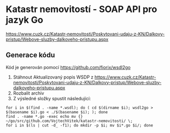 # Katastr nemovitostí - SOAP API pro jazyk Go

https://www.cuzk.cz/Katastr-nemovitosti/Poskytovani-udaju-z-KN/Dalkovy-pristup/Webove-sluzby-dalkoveho-pristupu.aspx

## Generace kódu
Kód je generován pomocí https://github.com/fiorix/wsdl2go

1. Stáhnout Aktualizovaný popis WSDP z https://www.cuzk.cz/Katastr-nemovitosti/Poskytovani-udaju-z-KN/Dalkovy-pristup/Webove-sluzby-dalkoveho-pristupu.aspx
2. Rozbalit archiv
3. Z výsledné složky spustit následující:

```
for i in $(find . -name *.wsdl); do ( cd $(dirname $i); wsdl2go > $(basename $i).go < ./$(basename $i); ); done
find . -name *.go -exec echo mv {} ~/go/src/github.com/VojtechVitek/katastr-nemovitosti/ \;
for i in $(ls | cut -d_ -f1); do mkdir -p $i; mv $i*.go $i/; done
```
